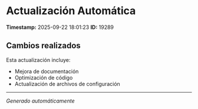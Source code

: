 # Actualización Automática

**Timestamp:** 2025-09-22 18:01:23
**ID:** 19289

## Cambios realizados

Esta actualización incluye:
- Mejora de documentación
- Optimización de código
- Actualización de archivos de configuración

---
*Generado automáticamente*
